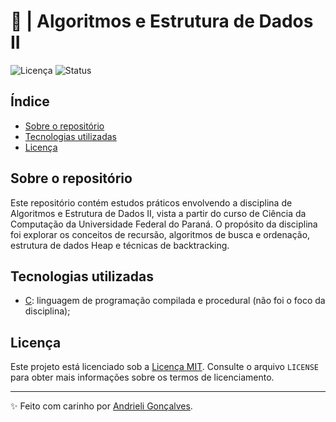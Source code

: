 # 🧩 | Algoritmos e Estrutura de Dados II

![Licença](https://img.shields.io/badge/Licen%C3%A7a-MIT-f5b5ca.svg)
![Status](https://img.shields.io/badge/Status-Em%20Desenvolvimento-F8EE77.svg)

## Índice

- [Sobre o repositório](#sobre-o-repositório)
- [Tecnologias utilizadas](#tecnologias-utilizadas)
- [Licença](#licença)

## Sobre o repositório

Este repositório contém estudos práticos envolvendo a disciplina de Algoritmos e Estrutura de Dados II, vista a partir do curso de Ciência da Computação da Universidade Federal do Paraná. O propósito da disciplina foi explorar os conceitos de recursão, algoritmos de busca e ordenação, estrutura de dados Heap e técnicas de backtracking.

## Tecnologias utilizadas
- [C](https://devdocs.io/c/): linguagem de programação compilada e procedural (não foi o foco da disciplina);

## Licença

Este projeto está licenciado sob a [Licença MIT](https://opensource.org/licenses/MIT). Consulte o arquivo `LICENSE` para obter mais informações sobre os termos de licenciamento.

---

✨ Feito com carinho por [Andrieli Gonçalves](https://github.com/strawndri).
